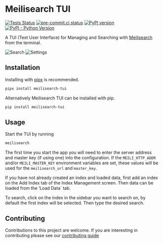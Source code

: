 # Meilisearch TUI

[![Tests Status](https://github.com/sanders41/meilisearch-tui/workflows/Testing/badge.svg?branch=main&event=push)](https://github.com/sanders41/meilisearch-tui/actions?query=workflow%3ATesting+branch%3Amain+event%3Apush)
[![pre-commit.ci status](https://results.pre-commit.ci/badge/github/sanders41/meilisearch-tui/main.svg)](https://results.pre-commit.ci/latest/github/sanders41/meilisearch-tui/main)
[![PyPI version](https://badge.fury.io/py/meilisearch-tui.svg)](https://badge.fury.io/py/meilisearch-tui)
[![PyPI - Python Version](https://img.shields.io/pypi/pyversions/meilisearch-tui?color=5cc141)](https://github.com/sanders41/meilisearch-tui)

A TUI (Text User Interface) for Managing and Searching with [Meilisearch](https://github.com/meilisearch/meilisearch)
from the terminal.

![Search](https://raw.githubusercontent.com/sanders41/meilisearch-tui/main/assets/search.gif)
![Settings](https://raw.githubusercontent.com/sanders41/meilisearch-tui/main/assets/settings.png)

## Installation

Installing with [pipx](https://github.com/pypa/pipx) is recommended.

```sh
pipx install meilisearch-tui
```

Alternatively Meilisearch TUI can be installed with pip.

```sh
pip install meilisearch-tui
```

## Usage

Start the TUI by running

```sh
meilisearch
```

The first time you start the app you will need to enter the server address and master key (if using
one) into the configuration. If the `MEILI_HTTP_ADDR` and/or `MEILI_MASTER_KEY` environment variables
are set, these values will be used for the `meilisearch_url` and `master_key`.

If you have not already created an index and loaded data, first add an index on the Add Index tab of the Index Management screen. Then data can be loaded from the ‘Load Data` tab.

To search, click on the index in the sidebar you want to search on, by default the first index will
be selected. Then type the desired search.

## Contributing

Contributions to this project are welcome. If you are interesting in contributing please see our [contributing guide](CONTRIBUTING.md)
